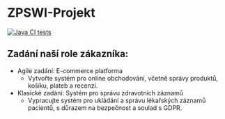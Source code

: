 # ZPSWI-Projekt
[![Java CI tests](https://github.com/Bercek71/ZPSWI-Projekt/actions/workflows/gradle.yml/badge.svg)](https://github.com/Bercek71/ZPSWI-Projekt/actions/workflows/gradle.yml)

## Zadání naší role zákazníka:
- Agile zadání: E-commerce platforma
    - Vytvořte systém pro online obchodování, včetně správy produktů, košíku, plateb a recenzí.
- Klasické zadání: Systém pro správu zdravotních záznamů
    - Vypracujte systém pro ukládání a správu lékařských záznamů pacientů, s důrazem na bezpečnost a soulad s GDPR.
